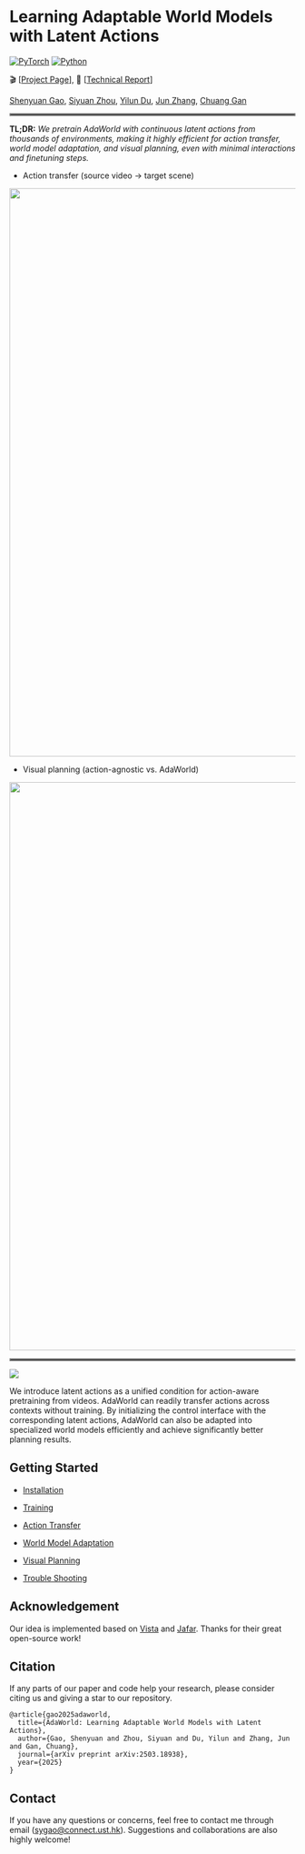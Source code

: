 # Learning Adaptable World Models with Latent Actions

[![PyTorch](https://img.shields.io/badge/PyTorch-2.0.1-EE4C2C.svg?style=for-the-badge&logo=pytorch)](https://pytorch.org)
[![Python](https://img.shields.io/badge/python-3.10-blue?style=for-the-badge)](https://www.python.org)

🎬 [[Project Page](https://adaptable-world-model.github.io)], 📜 [[Technical Report](https://arxiv.org/abs/2503.18938)]

[Shenyuan Gao](https://github.com/Little-Podi), [Siyuan Zhou](https://rainbow979.github.io), [Yilun Du](https://yilundu.github.io), [Jun Zhang](https://eejzhang.people.ust.hk), [Chuang Gan](https://people.csail.mit.edu/ganchuang)

<hr style="border: 2px solid gray;"></hr>

**TL;DR:** *We pretrain AdaWorld with continuous latent actions from thousands of environments, making it highly efficient for action transfer, world model adaptation, and visual planning, even with minimal interactions and finetuning steps.*

- Action transfer (source video &rarr; target scene)

<div id="top" align="center">
<p align="center">
<img src="assets/transfer.gif" width="1000px" >
</p>
</div>

- Visual planning (action-agnostic vs. AdaWorld)

<div id="top" align="center">
<p align="center">
<img src="assets/planning.gif" width="1000px" >
</p>
</div>

<hr style="border: 2px solid gray;"></hr>

![](assets/teaser.png)

We introduce latent actions as a unified condition for action-aware pretraining from videos. AdaWorld can readily transfer actions across contexts without training. By initializing the control interface with the corresponding latent actions, AdaWorld can also be adapted into specialized world models efficiently and achieve significantly better planning results.

## Getting Started

- [Installation](https://github.com/Little-Podi/AdaWorld/blob/main/docs/INSTALLATION.md)

- [Training](https://github.com/Little-Podi/AdaWorld/blob/main/docs/TRAINING.md)

- [Action Transfer](https://github.com/Little-Podi/AdaWorld/blob/main/docs/TRANSFER.md)

- [World Model Adaptation](https://github.com/Little-Podi/AdaWorld/blob/main/docs/ADAPTATION.md)

- [Visual Planning](https://github.com/Little-Podi/AdaWorld/blob/main/docs/PLANNING.md)

- [Trouble Shooting](https://github.com/Little-Podi/AdaWorld/blob/main/docs/ISSUES.md)

## Acknowledgement

Our idea is implemented based on [Vista](https://github.com/OpenDriveLab/Vista) and [Jafar](https://github.com/flairox/jafar). Thanks for their great open-source work!

## Citation
If any parts of our paper and code help your research, please consider citing us and giving a star to our repository.
```
@article{gao2025adaworld,
  title={AdaWorld: Learning Adaptable World Models with Latent Actions}, 
  author={Gao, Shenyuan and Zhou, Siyuan and Du, Yilun and Zhang, Jun and Gan, Chuang},
  journal={arXiv preprint arXiv:2503.18938},
  year={2025}
}
```

## Contact

If you have any questions or concerns, feel free to contact me through email (sygao@connect.ust.hk). Suggestions and collaborations are also highly welcome!
